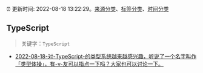 :alarm_clock: 更新时间: 2022-08-18 13:22:29。[来源分类](../README.md)、[标签分类](../TAGS.md)、[时间分类](../TIMELINE.md)

## TypeScript


> 关键字：`TypeScript`



- [2022-08-18-对-TypeScript-的类型系统越来越感兴趣，听说了一个名字叫作「类型体操」，有-v-友可以指点一下吗？大家也可以讨论一下。](https://www.v2ex.com/t/873817) 